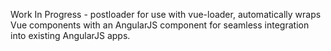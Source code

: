 Work In Progress - postloader for use with vue-loader, automatically wraps Vue components with an AngularJS component for seamless integration into existing AngularJS apps.